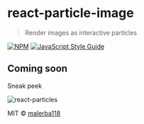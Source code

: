 # react-particle-image

> Render images as interactive particles

[![NPM](https://img.shields.io/npm/v/react-particle-image.svg)](https://www.npmjs.com/package/react-particle-image) [![JavaScript Style Guide](https://img.shields.io/badge/code_style-standard-brightgreen.svg)](https://standardjs.com)

## Coming soon

Sneak peek

![react-particles](https://user-images.githubusercontent.com/5760059/73115995-c4a03f00-3ef4-11ea-9307-f5da1869d819.gif)


MIT © [malerba118](https://github.com/malerba118)

